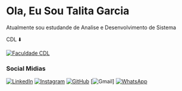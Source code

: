 # Ola, Eu Sou Talita Garcia

Atualmente sou estudande de Analise e Desenvolvimento de Sistema 

CDL ⬇️

[![Faculdade CDL](https://faculdadecdl.edu.br/wp-content/uploads/2022/11/logo.png)](https://faculdadecdl.edu.br/)

### Social Midias

[![LinkedIn](https://img.shields.io/badge/LinkedIn-0077B5?style=for-the-badge&logo=linkedin&logoColor=white)](https://www.linkedin.com/in/regis-michael-a1777425b/)
[![Instagram](https://img.shields.io/badge/-Instagram-%23E4405F?style=for-the-badge&logo=instagram&logoColor=white)](https://www.instagram.com/garciatalita_/profilecard/?igsh=YTVlaWIzdjhlNTdj)
[![GitHub](https://img.shields.io/badge/GitHub-100000?style=for-the-badge&logo=github&logoColor=white)](https://github.com/TalitaGarcia)
[![Gmail](https://img.shields.io/badge/Gmail-333333?style=for-the-badge&logo=gmail&logoColor=red)]
[![WhatsApp](https://img.shields.io/badge/WhatsApp-25D366?style=for-the-badge&logo=whatsapp&logoColor=white)](https://wa.me/5585989338665)

